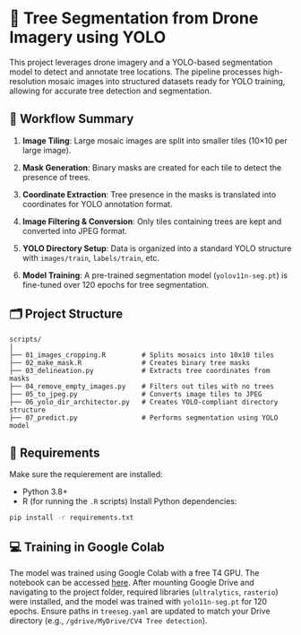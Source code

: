 # 🌳 Tree Segmentation from Drone Imagery using YOLO

This project leverages drone imagery and a YOLO-based segmentation model to detect and annotate tree locations. The pipeline processes high-resolution mosaic images into structured datasets ready for YOLO training, allowing for accurate tree detection and segmentation.

## 📌 Workflow Summary

1. **Image Tiling**: Large mosaic images are split into smaller tiles (10×10 per large image).

2. **Mask Generation**: Binary masks are created for each tile to detect the presence of trees.

3. **Coordinate Extraction**: Tree presence in the masks is translated into coordinates for YOLO annotation format.

4. **Image Filtering & Conversion**: Only tiles containing trees are kept and converted into JPEG format.

5. **YOLO Directory Setup**: Data is organized into a standard YOLO structure with `images/train`, `labels/train`, etc.

6. **Model Training**: A pre-trained segmentation model (`yolov11n-seg.pt`) is fine-tuned over 120 epochs for tree segmentation.

## 🗂️ Project Structure

```
scripts/
│
├── 01_images_cropping.R         # Splits mosaics into 10x10 tiles
├── 02_make_mask.R               # Creates binary tree masks
├── 03_delineation.py            # Extracts tree coordinates from masks
├── 04_remove_empty_images.py    # Filters out tiles with no trees
├── 05_to_jpeg.py                # Converts image tiles to JPEG
├── 06_yolo_dir_architector.py   # Creates YOLO-compliant directory structure
├── 07_predict.py                # Performs segmentation using YOLO model
```

## 🧪 Requirements
Make sure the requierement are installed:
- Python 3.8+
- R (for running the `.R` scripts)
Install Python dependencies:

```bash
pip install -r requirements.txt
```

## 💻 Training in Google Colab

The model was trained using Google Colab with a free T4 GPU. The notebook can be accessed [here](https://colab.research.google.com/drive/1yaLMNFknULmYvejrNa8PprN-dFlgpbtz?usp=sharing). After mounting Google Drive and navigating to the project folder, required libraries (`ultralytics`, `rasterio`) were installed, and the model was trained with `yolo11n-seg.pt` for 120 epochs. Ensure paths in `treeseg.yaml` are updated to match your Drive directory (e.g., `/gdrive/MyDrive/CV4 Tree detection`).